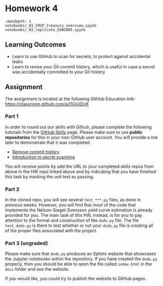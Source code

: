 # Homework 4

```{toctree}
:maxdepth: 1
notebooks/_01_CRSP_treasury_overview.ipynb
notebooks/_02_replicate_GSW2005.ipynb
```


## Learning Outcomes

 - Learn to use GitHub to scan for secrets, to protect against accidental leaks
 - Learn to revise your Git commit history, which is useful in case a secret was accidentally committed to your Git history

## Assignment

The assignment is located at the following GitHub Education link: https://classroom.github.com/a/I1GiUDUK

### Part 1

In order to round out our skills with Github, please complete the following tutorials from the [GitHub Skills](https://skills.github.com/) page. Please make sure to use **public repositories** for this in your own GitHub user account. You will provide a link later to demonstrate that it was completed.

 - [Remove commit history](https://github.com/skills/change-commit-history)
 - [Introduction to secret scanning](https://github.com/skills/introduction-to-secret-scanning)

You will receive points by add the URL to your completed skills repos from above in the HW repo linked above and by indicating that you have finished this task by marking the unit test as passing.


### Part 2

In the cloned repo, you will see several `test_***.py` files, as
done in previous weeks. However, you will find that most
of the code that implements the Nelson-Siegel-Svensson yield curve
estimation is already provided for you. The main task of this HW,
instead, is for you to pay attention to the format
and construction of the `dodo.py` file. The file
`test_dodo.py` is there to test whether or not your
`dodo.py` file is creating all of the proper files associated
with the project. 


### Part 3 (ungraded)

Please make sure that `dodo.py` produces an Sphinx website that showcases the Jupyter notebooks within the repository. If you have created the `dodo.py` properly, then you should be able to open the file called `index.html` 
in the `docs` folder and see the website.

If you would like, you could try to publish the website to GitHub pages.





